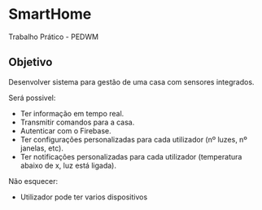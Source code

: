 # SmartHome
Trabalho Prático - PEDWM

## Objetivo
Desenvolver sistema para gestão de uma casa com sensores integrados.

Será possivel:
- Ter informação em tempo real.
- Transmitir comandos para a casa.
- Autenticar com o Firebase.
- Ter configurações personalizadas para cada utilizador (nº luzes, nº janelas, etc).
- Ter notificações personalizadas para cada utilizador (temperatura abaixo de x, luz está ligada).

Não esquecer:
- Utilizador pode ter varios dispositivos


